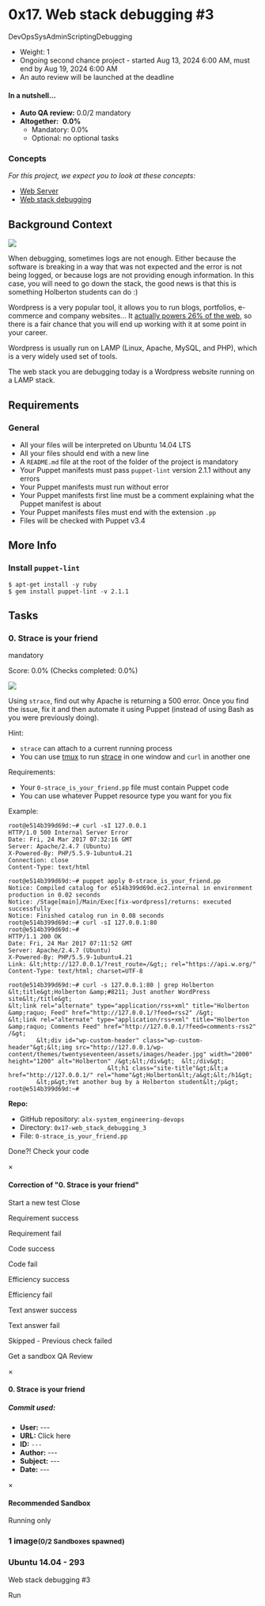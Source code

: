 # 0x17. Web stack debugging #3

DevOpsSysAdminScriptingDebugging

-   Weight: 1
-   Ongoing second chance project - started Aug 13, 2024 6:00 AM, must end by Aug 19, 2024 6:00 AM
-   An auto review will be launched at the deadline

#### In a nutshell…

-   **Auto QA review:** 0.0/2 mandatory
-   **Altogether:**  **0.0%**
    -   Mandatory: 0.0%
    -   Optional: no optional tasks

### Concepts

_For this project, we expect you to look at these concepts:_

-   [Web Server](https://intranet.alxswe.com/concepts/17)
-   [Web stack debugging](https://intranet.alxswe.com/concepts/68)

## Background Context

![](https://s3.amazonaws.com/intranet-projects-files/holbertonschool-sysadmin_devops/293/d42WuBh.png)

When debugging, sometimes logs are not enough. Either because the software is breaking in a way that was not expected and the error is not being logged, or because logs are not providing enough information. In this case, you will need to go down the stack, the good news is that this is something Holberton students can do :)

Wordpress is a very popular tool, it allows you to run blogs, portfolios, e-commerce and company websites… It [actually powers 26% of the web](https://intranet.alxswe.com/rltoken/qxyFYZIwOXQWw02-HaQ7Bw "actually powers 26% of the web"), so there is a fair chance that you will end up working with it at some point in your career.

Wordpress is usually run on LAMP (Linux, Apache, MySQL, and PHP), which is a very widely used set of tools.

The web stack you are debugging today is a Wordpress website running on a LAMP stack.

## Requirements

### General

-   All your files will be interpreted on Ubuntu 14.04 LTS
-   All your files should end with a new line
-   A `README.md` file at the root of the folder of the project is mandatory
-   Your Puppet manifests must pass `puppet-lint` version 2.1.1 without any errors
-   Your Puppet manifests must run without error
-   Your Puppet manifests first line must be a comment explaining what the Puppet manifest is about
-   Your Puppet manifests files must end with the extension `.pp`
-   Files will be checked with Puppet v3.4

## More Info

### Install `puppet-lint`

```
$ apt-get install -y ruby
$ gem install puppet-lint -v 2.1.1
```

## Tasks

### 0\. Strace is your friend

mandatory

Score: 0.0% (Checks completed: 0.0%)

[![](https://s3.amazonaws.com/alx-intranet.hbtn.io/uploads/medias/2019/6/f5af5167e65bd3101f76.png?X-Amz-Algorithm=AWS4-HMAC-SHA256&X-Amz-Credential=AKIARDDGGGOUSBVO6H7D%2F20240817%2Fus-east-1%2Fs3%2Faws4_request&X-Amz-Date=20240817T103120Z&X-Amz-Expires=86400&X-Amz-SignedHeaders=host&X-Amz-Signature=d14a26a0b47c8df3bc008db7b248a24805fda7a90d5d88db35854ca9d8e9a8a5)](https://youtu.be/uHEzt1QuASo)

Using `strace`, find out why Apache is returning a 500 error. Once you find the issue, fix it and then automate it using Puppet (instead of using Bash as you were previously doing).

Hint:

-   `strace` can attach to a current running process
-   You can use [tmux](https://intranet.alxswe.com/rltoken/6GpArtwhw7thSyNub9s3qA "tmux") to run [strace](https://intranet.alxswe.com/rltoken/ueMevAif95DjyW2sqVCMoA "strace") in one window and `curl` in another one

Requirements:

-   Your `0-strace_is_your_friend.pp` file must contain Puppet code
-   You can use whatever Puppet resource type you want for you fix

Example:

```
root@e514b399d69d:~# curl -sI 127.0.0.1
HTTP/1.0 500 Internal Server Error
Date: Fri, 24 Mar 2017 07:32:16 GMT
Server: Apache/2.4.7 (Ubuntu)
X-Powered-By: PHP/5.5.9-1ubuntu4.21
Connection: close
Content-Type: text/html

root@e514b399d69d:~# puppet apply 0-strace_is_your_friend.pp
Notice: Compiled catalog for e514b399d69d.ec2.internal in environment production in 0.02 seconds
Notice: /Stage[main]/Main/Exec[fix-wordpress]/returns: executed successfully
Notice: Finished catalog run in 0.08 seconds
root@e514b399d69d:~# curl -sI 127.0.0.1:80
root@e514b399d69d:~#
HTTP/1.1 200 OK
Date: Fri, 24 Mar 2017 07:11:52 GMT
Server: Apache/2.4.7 (Ubuntu)
X-Powered-By: PHP/5.5.9-1ubuntu4.21
Link: &lt;http://127.0.0.1/?rest_route=/&gt;; rel="https://api.w.org/"
Content-Type: text/html; charset=UTF-8

root@e514b399d69d:~# curl -s 127.0.0.1:80 | grep Holberton
&lt;title&gt;Holberton &amp;#8211; Just another WordPress site&lt;/title&gt;
&lt;link rel="alternate" type="application/rss+xml" title="Holberton &amp;raquo; Feed" href="http://127.0.0.1/?feed=rss2" /&gt;
&lt;link rel="alternate" type="application/rss+xml" title="Holberton &amp;raquo; Comments Feed" href="http://127.0.0.1/?feed=comments-rss2" /&gt;
        &lt;div id="wp-custom-header" class="wp-custom-header"&gt;&lt;img src="http://127.0.0.1/wp-content/themes/twentyseventeen/assets/images/header.jpg" width="2000" height="1200" alt="Holberton" /&gt;&lt;/div&gt;  &lt;/div&gt;
                            &lt;h1 class="site-title"&gt;&lt;a href="http://127.0.0.1/" rel="home"&gt;Holberton&lt;/a&gt;&lt;/h1&gt;
        &lt;p&gt;Yet another bug by a Holberton student&lt;/p&gt;
root@e514b399d69d:~#
```

**Repo:**

-   GitHub repository: `alx-system_engineering-devops`
-   Directory: `0x17-web_stack_debugging_3`
-   File: `0-strace_is_your_friend.pp`

Done?! Check your code

×

#### Correction of "0. Strace is your friend"

Start a new test Close

Requirement success

Requirement fail

Code success

Code fail

Efficiency success

Efficiency fail

Text answer success

Text answer fail

Skipped - Previous check failed

Get a sandbox QA Review

×

#### 0\. Strace is your friend

##### Commit used:

-   **User:** \---
-   **URL:** Click here
-   **ID:** `---`
-   **Author:** \---
-   **Subject:** _\---_
-   **Date:** \---

×

#### Recommended Sandbox

Running only

### 1 image<small class="ml-2">(0/2 Sandboxes spawned)</small>

### Ubuntu 14.04 - 293

Web stack debugging #3

Run
